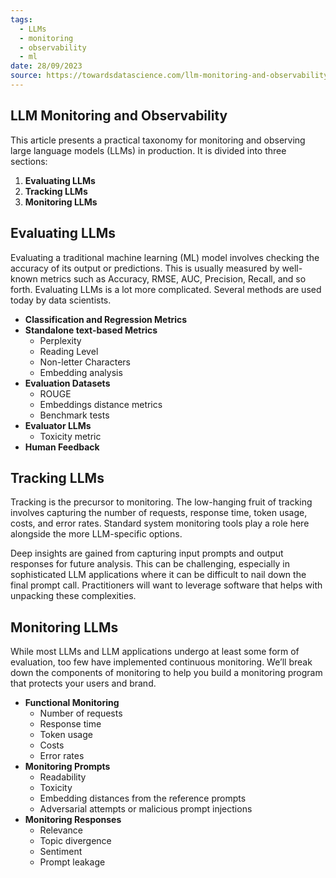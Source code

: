 ```yaml
---
tags:
  - LLMs
  - monitoring
  - observability
  - ml
date: 28/09/2023
source: https://towardsdatascience.com/llm-monitoring-and-observability-c28121e75c2f?utm_source=pocket_saves
---
```

## LLM Monitoring and Observability

This article presents a practical taxonomy for monitoring and observing large language models (LLMs) in production. It is divided into three sections:

1. **Evaluating LLMs**
2. **Tracking LLMs**
3. **Monitoring LLMs**

## Evaluating LLMs

Evaluating a traditional machine learning (ML) model involves checking the accuracy of its output or predictions. This is usually measured by well-known metrics such as Accuracy, RMSE, AUC, Precision, Recall, and so forth. Evaluating LLMs is a lot more complicated. Several methods are used today by data scientists.

* **Classification and Regression Metrics**
* **Standalone text-based Metrics**
    * Perplexity
    * Reading Level
    * Non-letter Characters
    * Embedding analysis
* **Evaluation Datasets**
    * ROUGE
    * Embeddings distance metrics
    * Benchmark tests
* **Evaluator LLMs**
    * Toxicity metric
* **Human Feedback**

## Tracking LLMs

Tracking is the precursor to monitoring. The low-hanging fruit of tracking involves capturing the number of requests, response time, token usage, costs, and error rates. Standard system monitoring tools play a role here alongside the more LLM-specific options.

Deep insights are gained from capturing input prompts and output responses for future analysis. This can be challenging, especially in sophisticated LLM applications where it can be difficult to nail down the final prompt call. Practitioners will want to leverage software that helps with unpacking these complexities.

## Monitoring LLMs

While most LLMs and LLM applications undergo at least some form of evaluation, too few have implemented continuous monitoring. We’ll break down the components of monitoring to help you build a monitoring program that protects your users and brand.

* **Functional Monitoring**
    * Number of requests
    * Response time
    * Token usage
    * Costs
    * Error rates
* **Monitoring Prompts**
    * Readability
    * Toxicity
    * Embedding distances from the reference prompts
    * Adversarial attempts or malicious prompt injections
* **Monitoring Responses**
    * Relevance
    * Topic divergence
    * Sentiment
    * Prompt leakage
